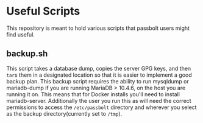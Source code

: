 # Useful Scripts
This repository is meant to hold various scripts that passbolt users might find useful.

## backup.sh
This script takes a database dump, copies the server GPG keys, and then `tar`s them in a designated location so that it is easier to implement a good backup plan. This backup script requires the ability to run mysqldump or mariadb-dump if you are running MariaDB > 10.4.6, on the host you are running it on. This means that for Docker installs you'll need to install mariadb-server. Additionally the user you run this as will need the correct permissions to access the `/etc/passbolt` directory and wherever you select as the backup directory(currently set to `/tmp`).